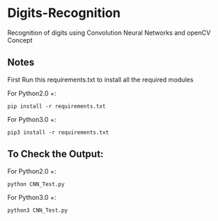 # Digits-Recognition
Recognition of digits using Convolution Neural Networks and openCV Concept

## Notes
First Run this requirements.txt to install all the required modules

For Python2.0 +:

```
pip install -r requirements.txt
```
For Python3.0 +:

```
pip3 install -r requirements.txt
```

## To Check the Output:

For Python2.0 +:

```
python CNN_Test.py
```

For Python3.0 +:

```
python3 CNN_Test.py
```
